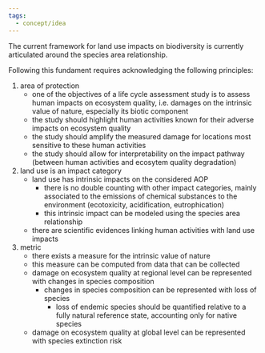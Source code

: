 ```yaml
---
tags:
  - concept/idea
---
```

The current framework for land use impacts on biodiversity is currently articulated around the species area relationship.

Following this fundament requires acknowledging the following principles:
1. area of protection
	- one of the objectives of a life cycle assessment study is to assess human impacts on ecosystem quality, i.e. damages on the intrinsic value of nature, especially its biotic component
	- the study should highlight human activities known for their adverse impacts on ecosystem quality
	- the study should amplify the measured damage for locations most sensitive to these human activities
	- the study should allow for interpretability on the impact pathway (between human activities and ecosytem quality degradation)
2. land use is an impact category
	- land use has intrinsic impacts on the considered AOP
		- there is no double counting with other impact categories, mainly associated to the emissions of chemical substances to the environment (ecotoxicity, acidification, eutrophication)
		- this intrinsic impact can be modeled using the species area relationship
	- there are scientific evidences linking human activities with land use impacts
3. metric
	- there exists a measure for the intrinsic value of nature
	- this measure can be computed from data that can be collected
	- damage on ecosystem quality at regional level can be represented with changes in species composition
		- changes in species composition can be represented with loss of species
			- loss of endemic species should be quantified relative to a fully natural reference state, accounting only for native species
	- damage on ecosystem quality at global level can be represented with species extinction risk